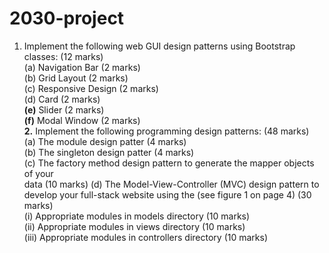 2030-project  
===============  
1. Implement the following web GUI design patterns using Bootstrap  
classes: (12 marks)  
(a) Navigation Bar (2 marks)  
(b) Grid Layout (2 marks)  
(c) Responsive Design (2 marks)  
(d) Card (2 marks)  
**(e)** Slider (2 marks)  
**(f)** Modal Window (2 marks)  
**2.** Implement the following programming design patterns: (48 marks)  
(a) The module design patter (4 marks)  
(b) The singleton design patter (4 marks)  
(c) The factory method design pattern to generate the mapper objects of your  
data (10 marks)
(d) The Model-View-Controller (MVC) design pattern to develop your full-stack website using the (see figure 1 on page 4) (30 marks)  
    (i) Appropriate modules in models directory (10 marks)  
    (ii) Appropriate modules in views directory (10 marks)  
    (iii) Appropriate modules in controllers directory (10 marks)  
